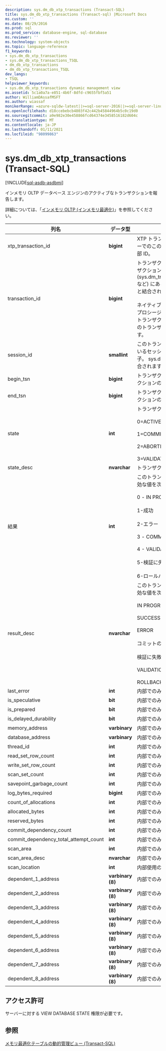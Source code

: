 ```yaml
---
description: sys.dm_db_xtp_transactions (Transact-SQL)
title: sys.dm_db_xtp_transactions (Transact-sql) |Microsoft Docs
ms.custom: ''
ms.date: 08/29/2016
ms.prod: sql
ms.prod_service: database-engine, sql-database
ms.reviewer: ''
ms.technology: system-objects
ms.topic: language-reference
f1_keywords:
- sys.dm_db_xtp_transactions
- sys.dm_db_xtp_transactions_TSQL
- dm_db_xtp_transactions
- dm_db_xtp_transactions_TSQL
dev_langs:
- TSQL
helpviewer_keywords:
- sys.dm_db_xtp_transactions dynamic management view
ms.assetid: 5c1a0a7a-e851-4b6f-8dfd-c9655fbf5a51
author: WilliamDAssafMSFT
ms.author: wiassaf
monikerRange: =azure-sqldw-latest||>=sql-server-2016||>=sql-server-linux-2017||=azuresqldb-mi-current
ms.openlocfilehash: d18ccebebcb4803f42c442b45844964b5c0c19d0
ms.sourcegitcommit: a9e982e30e458866fcd64374e3458516182d604c
ms.translationtype: MT
ms.contentlocale: ja-JP
ms.lasthandoff: 01/11/2021
ms.locfileid: "98099863"
---
```

# <a name="sysdm_db_xtp_transactions-transact-sql"></a>sys.dm_db_xtp_transactions (Transact-SQL)
[!INCLUDE[sql-asdb-asdbmi](../../includes/applies-to-version/sql-asdb-asdbmi.md)]

  インメモリ OLTP データベース エンジンのアクティブなトランザクションを報告します。  
  
 詳細については、「[インメモリ OLTP &#40;インメモリ最適化&#41;](../../relational-databases/in-memory-oltp/in-memory-oltp-in-memory-optimization.md)」を参照してください。  
    
|列名|データ型|説明|  
|-----------------|---------------|-----------------|  
|xtp_transaction_id|**bigint**|XTP トランザクションマネージャーでのこのトランザクションの内部 ID。|  
|transaction_id|**bigint**|トランザクション ID。 他のトランザクション関連の DMV (sys.dm_tran_active_transactions など) にあるトランザクション ID と結合されます。<br /><br /> ネイティブ コンパイル ストアド プロシージャによって開始されたトランザクションなど、XTP のみのトランザクションの場合は 0 です。|  
|session_id|**smallint**|このトランザクションを実行しているセッションのセッション識別子。 sys.dm_exec_sessions と結合されます。|  
|begin_tsn|**bigint**|トランザクションの開始トランザクションのシリアル番号。|  
|end_tsn|**bigint**|トランザクションの終了トランザクションのシリアル番号。|  
|state|**int**|トランザクションの状態。<br /><br /> 0=ACTIVE<br /><br /> 1=COMMITTED<br /><br /> 2=ABORTED<br /><br /> 3=VALIDATING|  
|state_desc|**nvarchar**|トランザクションの状態の説明。|  
|結果|**int**|このトランザクションの結果。 有効な値を次に示します。<br /><br /> 0 - IN PROGRESS<br /><br /> 1-成功<br /><br /> 2-エラー<br /><br /> 3 - COMMIT DEPENDENCY<br /><br /> 4 - VALIDATION FAILED (RR)<br /><br /> 5-検証に失敗しました (SR)<br /><br /> 6-ロールバック|  
|result_desc|**nvarchar**|このトランザクションの結果。 有効な値を次に示します。<br /><br /> IN PROGRESS<br /><br /> SUCCESS<br /><br /> ERROR<br /><br /> コミットの依存関係<br /><br /> 検証に失敗しました (RR)<br /><br /> VALIDATION FAILED (SR)<br /><br /> ROLLBACK|  
|last_error|**int**|内部でのみ使用されます|  
|is_speculative|**bit**|内部でのみ使用されます|  
|is_prepared|**bit**|内部でのみ使用されます|  
|is_delayed_durability|**bit**|内部でのみ使用されます|  
|memory_address|**varbinary**|内部でのみ使用されます|  
|database_address|**varbinary**|内部でのみ使用されます|  
|thread_id|**int**|内部でのみ使用されます|  
|read_set_row_count|**int**|内部でのみ使用されます|  
|write_set_row_count|**int**|内部でのみ使用されます|  
|scan_set_count|**int**|内部でのみ使用されます|  
|savepoint_garbage_count|**int**|内部でのみ使用されます|  
|log_bytes_required|**bigint**|内部でのみ使用されます|  
|count_of_allocations|**int**|内部でのみ使用されます|  
|allocated_bytes|**int**|内部でのみ使用されます|  
|reserved_bytes|**int**|内部でのみ使用されます|  
|commit_dependency_count|**int**|内部でのみ使用されます|  
|commit_dependency_total_attempt_count|**int**|内部でのみ使用されます|  
|scan_area|**int**|内部でのみ使用されます|  
|scan_area_desc|**nvarchar**|内部でのみ使用されます|  
|scan_location|**int**|内部使用のみ。|  
|dependent_1_address|**varbinary (8)**|内部でのみ使用されます|  
|dependent_2_address|**varbinary (8)**|内部でのみ使用されます|  
|dependent_3_address|**varbinary (8)**|内部でのみ使用されます|  
|dependent_4_address|**varbinary (8)**|内部でのみ使用されます|  
|dependent_5_address|**varbinary (8)**|内部でのみ使用されます|  
|dependent_6_address|**varbinary (8)**|内部でのみ使用されます|  
|dependent_7_address|**varbinary (8)**|内部でのみ使用されます|  
|dependent_8_address|**varbinary (8)**|内部でのみ使用されます|  
  
## <a name="permissions"></a>アクセス許可  
 サーバーに対する VIEW DATABASE STATE 権限が必要です。  
  
## <a name="see-also"></a>参照  
 [メモリ最適化テーブルの動的管理ビュー &#40;Transact-SQL&#41;](../../relational-databases/system-dynamic-management-views/memory-optimized-table-dynamic-management-views-transact-sql.md)  
  
  
